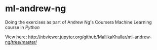 # ml-andrew-ng
Doing the exercises as part of Andrew Ng's Coursera Machine Learning course in *Python*

View here: http://nbviewer.jupyter.org/github/MallikaKhullar/ml-andrew-ng/tree/master/
